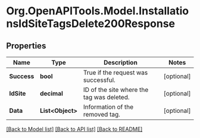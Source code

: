 # Org.OpenAPITools.Model.InstallationsIdSiteTagsDelete200Response

## Properties

Name | Type | Description | Notes
------------ | ------------- | ------------- | -------------
**Success** | **bool** | True if the request was successful. | [optional] 
**IdSite** | **decimal** | ID of the site where the tag was deleted. | [optional] 
**Data** | **List&lt;Object&gt;** | Information of the removed tag. | [optional] 

[[Back to Model list]](../../README.md#documentation-for-models) [[Back to API list]](../../README.md#documentation-for-api-endpoints) [[Back to README]](../../README.md)


